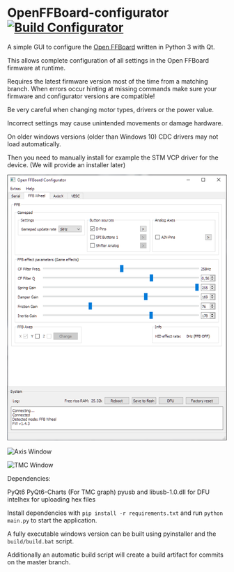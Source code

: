 # OpenFFBoard-configurator [![Build Configurator](https://github.com/Ultrawipf/OpenFFBoard-configurator/actions/workflows/build-pyinstaller.yml/badge.svg)](https://github.com/Ultrawipf/OpenFFBoard-configurator/actions/workflows/build-pyinstaller.yml)
A simple GUI to configure the [Open FFBoard](https://github.com/Ultrawipf/OpenFFBoard) written in Python 3 with Qt. 

This allows complete configuration of all settings in the Open FFBoard firmware at runtime.

Requires the latest firmware version most of the time from a matching branch.
When errors occur hinting at missing commands make sure your firmware and configurator versions are compatible!


Be very careful when changing motor types, drivers or the power value.

Incorrect settings may cause unintended movements or damage hardware.


On older windows versions (older than Windows 10) CDC drivers may not load automatically.

Then you need to manually install for example the STM VCP driver for the device. (We will provide an installer later)


![FFB Window](screenshots/FFBwheel.png?raw=true)


![Axis Window](screenshots/Axispage.png?raw=true)


![TMC Window](screenshots/TMC.png?raw=true)

Dependencies:

PyQt6
PyQt6-Charts (For TMC graph)
pyusb and libusb-1.0.dll for DFU
intelhex for uploading hex files

Install dependencies with `pip install -r requirements.txt` and run `python main.py` to start the application.

A fully executable windows version can be built using pyinstaller and the `build/build.bat` script.

Additionally an automatic build script will create a build artifact for commits on the master branch.